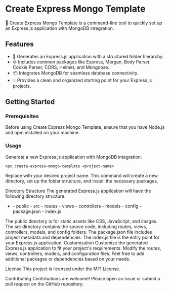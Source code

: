 # Create Express Mongo Template

🐳 Create Express Mongo Template is a command-line tool to quickly set up an Express.js application with MongoDB integration.

## Features

- 🚀 Generates an Express.js application with a structured folder hierarchy.
- ⚙️ Includes common packages like Express, Morgan, Body Parser, Cookie Parser, CORS, Helmet, and Mongoose.
- 📦 Integrates MongoDB for seamless database connectivity.
- 💡 Provides a clean and organized starting point for your Express.js projects.

## Getting Started

### Prerequisites

Before using Create Express Mongo Template, ensure that you have Node.js and npm installed on your machine.

### Usage

Generate a new Express.js application with MongoDB integration:

```shell
npx create-express-mongo-template <project-name>
```

Replace <project-name> with your desired project name. This command will create a new directory, set up the folder structure, and install the necessary packages.

Directory Structure
The generated Express.js application will have the following directory structure:

- <project-name>
  - public
  - src
    - routes
    - views
    - controllers
    - models
    - config
  - package.json
  - index.js

The public directory is for static assets like CSS, JavaScript, and images.
The src directory contains the source code, including routes, views, controllers, models, and config folders.
The package.json file includes project metadata and dependencies.
The index.js file is the entry point for your Express.js application.
Customization
Customize the generated Express.js application to fit your project's requirements. Modify the routes, views, controllers, models, and configuration files. Feel free to add additional packages or dependencies based on your needs.

License
This project is licensed under the MIT License.

Contributing
Contributions are welcome! Please open an issue or submit a pull request on the GitHub repository.
